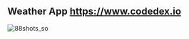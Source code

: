 ## Weather App https://www.codedex.io
![88shots_so](https://github.com/j1zuzx/codespaces-blank/assets/101004975/492f2e63-b8ea-4fe7-877b-46d84c4727b7)
